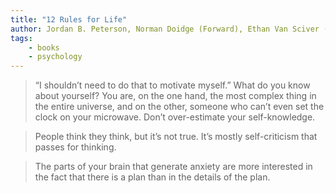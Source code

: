 ```yaml
---
title: "12 Rules for Life"
author: Jordan B. Peterson, Norman Doidge (Forward), Ethan Van Sciver (Illustrator)
tags: 
    - books  
    - psychology
---
```


> “I shouldn’t need to do that to motivate myself.” What do you know about yourself? You are, on the one hand, the most complex thing in the entire universe, and on the other, someone who can’t even set the clock on your microwave. Don’t over-estimate your self-knowledge.


> People think they think, but it’s not true. It’s mostly self-criticism that passes for thinking.


> The parts of your brain that generate anxiety are more interested in the fact that there is a plan than in the details of the plan.




